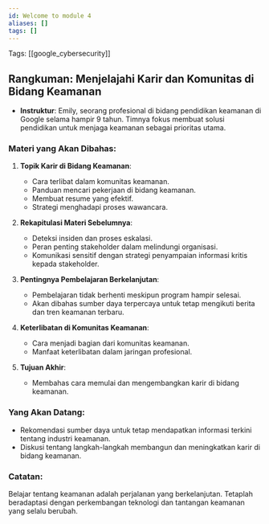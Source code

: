 ```yaml
---
id: Welcome to module 4
aliases: []
tags: []
---
```


Tags: [[google_cybersecurity]]

## Rangkuman: Menjelajahi Karir dan Komunitas di Bidang Keamanan

- **Instruktur**: Emily, seorang profesional di bidang pendidikan keamanan di Google selama hampir 9 tahun. Timnya fokus membuat solusi pendidikan untuk menjaga keamanan sebagai prioritas utama.

### Materi yang Akan Dibahas:

1. **Topik Karir di Bidang Keamanan**:

   - Cara terlibat dalam komunitas keamanan.
   - Panduan mencari pekerjaan di bidang keamanan.
   - Membuat resume yang efektif.
   - Strategi menghadapi proses wawancara.

2. **Rekapitulasi Materi Sebelumnya**:

   - Deteksi insiden dan proses eskalasi.
   - Peran penting stakeholder dalam melindungi organisasi.
   - Komunikasi sensitif dengan strategi penyampaian informasi kritis kepada stakeholder.

3. **Pentingnya Pembelajaran Berkelanjutan**:

   - Pembelajaran tidak berhenti meskipun program hampir selesai.
   - Akan dibahas sumber daya terpercaya untuk tetap mengikuti berita dan tren keamanan terbaru.

4. **Keterlibatan di Komunitas Keamanan**:

   - Cara menjadi bagian dari komunitas keamanan.
   - Manfaat keterlibatan dalam jaringan profesional.

5. **Tujuan Akhir**:
   - Membahas cara memulai dan mengembangkan karir di bidang keamanan.

### Yang Akan Datang:

- Rekomendasi sumber daya untuk tetap mendapatkan informasi terkini tentang industri keamanan.
- Diskusi tentang langkah-langkah membangun dan meningkatkan karir di bidang keamanan.

### Catatan:

Belajar tentang keamanan adalah perjalanan yang berkelanjutan. Tetaplah beradaptasi dengan perkembangan teknologi dan tantangan keamanan yang selalu berubah.
